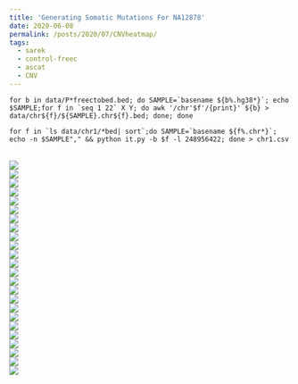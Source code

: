 ```yaml
---
title: 'Generating Somatic Mutations For NA12878'
date: 2020-06-08
permalink: /posts/2020/07/CNVheatmap/
tags:
  - sarek
  - control-freec
  - ascat
  - CNV
---
```




```
for b in data/P*freectobed.bed; do SAMPLE=`basename ${b%.hg38*}`; echo $SAMPLE;for f in `seq 1 22` X Y; do awk '/chr'$f'/{print}' ${b} > data/chr${f}/${SAMPLE}.chr${f}.bed; done; done

for f in `ls data/chr1/*bed| sort`;do SAMPLE=`basename ${f%.chr*}`; echo -n $SAMPLE"," && python it.py -b $f -l 248956422; done > chr1.csv
```


<br/><img src='/images/CFheatmap/chr1.png'>
<br/><img src='/images/CFheatmap/chr2.png'>
<br/><img src='/images/CFheatmap/chr3.png'>
<br/><img src='/images/CFheatmap/chr4.png'>
<br/><img src='/images/CFheatmap/chr5.png'>
<br/><img src='/images/CFheatmap/chr6.png'>
<br/><img src='/images/CFheatmap/chr7.png'>
<br/><img src='/images/CFheatmap/chr8.png'>
<br/><img src='/images/CFheatmap/chr9.png'>
<br/><img src='/images/CFheatmap/chr10.png'>
<br/><img src='/images/CFheatmap/chr11.png'>
<br/><img src='/images/CFheatmap/chr12.png'>
<br/><img src='/images/CFheatmap/chr13.png'>
<br/><img src='/images/CFheatmap/chr14.png'>
<br/><img src='/images/CFheatmap/chr15.png'>
<br/><img src='/images/CFheatmap/chr16.png'>
<br/><img src='/images/CFheatmap/chr17.png'>
<br/><img src='/images/CFheatmap/chr18.png'>
<br/><img src='/images/CFheatmap/chr19.png'>
<br/><img src='/images/CFheatmap/chr20.png'>
<br/><img src='/images/CFheatmap/chr21.png'>
<br/><img src='/images/CFheatmap/chr22.png'>
<br/><img src='/images/CFheatmap/chrX.png'>
<br/><img src='/images/CFheatmap/chrY.png'>
